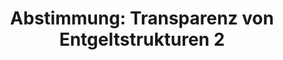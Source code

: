 ---
abstimmung:
  abstimmung: 2
  bundestagssitzung: 228
  datum: 30. März 2017
  legislaturperiode: 18
categories:
- Familie
- Arbeit
- Soziales
data:
- title: Abstimmungsergebnis 20170330_2-data.pdf
  url: /res/abstimmungsliste/20170330_2-data.pdf
- title: Abstimmungsergebnis 20170330_2_xls-data.csv
  url: /res/abstimmungsliste/csv/20170330_2_xls-data.csv
documents:
- local: /res/abstimmungsdaten/018-228-02/1811133.pdf
  title: Drucksache 18/11133.pdf
  url: http://dip21.bundestag.de/dip21/btd/18/111/1811133.pdf
- local: /res/abstimmungsdaten/018-228-02/1811727.pdf
  title: Drucksache 18/11727.pdf
  url: http://dip21.bundestag.de/dip21/btd/18/117/1811727.pdf
- local: /res/abstimmungsdaten/018-228-02/1811733.pdf
  title: Drucksache 18/11733.pdf
  url: http://dip21.bundestag.de/dip21/btd/18/117/1811733.pdf
- local: /res/abstimmungsdaten/018-228-02/1811757.pdf
  title: Drucksache 18/11757.pdf
  url: http://dip21.bundestag.de/dip21/btd/18/117/1811757.pdf
ergebnis:
  cdu/csu:
    enthaltung: 0
    gesamt: 309
    ja: 0
    nein: 275
    nichtabgegeben: 34
    ungueltig: 0
  die.linke:
    enthaltung: 0
    gesamt: 64
    ja: 51
    nein: 0
    nichtabgegeben: 13
    ungueltig: 0
  file: 20170330_2_xls-data.csv
  fraktionslos:
    enthaltung: 0
    gesamt: 1
    ja: 0
    nein: 0
    nichtabgegeben: 1
    ungueltig: 0
  gruenen:
    enthaltung: 0
    gesamt: 63
    ja: 50
    nein: 0
    nichtabgegeben: 13
    ungueltig: 0
  spd:
    enthaltung: 0
    gesamt: 193
    ja: 0
    nein: 173
    nichtabgegeben: 20
    ungueltig: 0
layout: abstimmung
links:
- title: https://www.bundestag.de/parlament/plenum/abstimmung/abstimmung?id=461
  url: https://www.bundestag.de/parlament/plenum/abstimmung/abstimmung?id=461
- title: http://www.abgeordnetenwatch.de/einfuehrung_eines_verbandsklagerechts_im_lohngerechtigkeitsgesetz-1105-863.html
  url: http://www.abgeordnetenwatch.de/einfuehrung_eines_verbandsklagerechts_im_lohngerechtigkeitsgesetz-1105-863.html
preview: 'Deutscher Bundestag


  228. Sitzung des Deutschen Bundestages

  am Donnerstag, 30. März 2017


  Endgültiges Ergebnis der Namentlichen Abstimmung Nr. 2


  Änderungsantrag der Abgeordneten Ulle Schauws, Beate Müller-Gemmeke, Katja Dörner,

  weiterer Abgeordneter und der Fraktion BÜNDNIS 90/DIE GRÜNEN

  zu der zweiten Beratung des Gesetzentwurfs der Bundesregierung

  Entwurf eines Gesetzes zur Förderung der Transparenz von Entgeltstrukturen

  Drs. 18/11133, 18/11727, 18/11733 und 18/11757


  Abgegebene Stimmen insgesamt:


  549


  Nicht abgegebene Stimmen:

  Ja-Stimmen:


  81

  101


  Nein-Stimmen:


  448


  Enthaltungen:


  0


  Ungültige:


  0


  Berlin, den 30.03.2017


  Beginn: 17:43

  Ende: 17:46

  '
tags:
- Gehalt
- Entgelt
- Gleichstellung
- Transparenz
title: 'Abstimmung: Transparenz von Entgeltstrukturen 2'
---